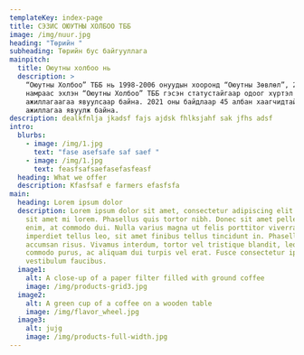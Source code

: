 ```yaml
---
templateKey: index-page
title: СЭЗИС ОЮУТНЫ ХОЛБОО ТББ
image: /img/nuur.jpg
heading: "Төрийн "
subheading: Төрийн бус байгууллага
mainpitch:
  title: Оюутны холбоо нь
  description: >
    “Оюутны Холбоо” ТББ нь 1998-2006 онуудын хооронд “Оюутны Зөвлөл”, 2006 оны
    намраас эхлэн “Оюутны Холбоо” ТББ гэсэн статустайгаар одоог хүртэл үйл
    ажиллагаагаа явуулсаар байна. 2021 оны байдлаар 45 албан хаагчидтайгаар үйл
    ажиллагаа явуулж байна.
description: dealkfnlja jkadsf fajs ajdsk fhlksjahf sak jfhs adsf
intro:
  blurbs:
    - image: /img/1.jpg
      text: "fase asefsafe saf saef "
    - image: /img/1.jpg
      text: feasfsafsaefasefasfeasf
  heading: What we offer
  description: Kfasfsaf e farmers efasfsfa
main:
  heading: Lorem ipsum dolor
  description: Lorem ipsum dolor sit amet, consectetur adipiscing elit. Vivamus
    sit amet mi lorem. Phasellus quis tortor nibh. Donec sit amet pellentesque
    enim, at commodo dui. Nulla varius magna ut felis porttitor viverra. Aliquam
    imperdiet tellus leo, sit amet finibus tellus tincidunt in. Phasellus sed
    accumsan risus. Vivamus interdum, tortor vel tristique blandit, leo diam
    commodo purus, ac aliquam dui turpis vel erat. Fusce consectetur ipsum vitae
    vestibulum faucibus.
  image1:
    alt: A close-up of a paper filter filled with ground coffee
    image: /img/products-grid3.jpg
  image2:
    alt: A green cup of a coffee on a wooden table
    image: /img/flavor_wheel.jpg
  image3:
    alt: jujg
    image: /img/products-full-width.jpg
---
```

